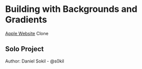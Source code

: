 # Building with Backgrounds and Gradients

[Apple Website](https://web.archive.org/web/20140301004610/http://www.apple.com/) Clone

## Solo Project

Author: Daniel Sokil - @s0kil

